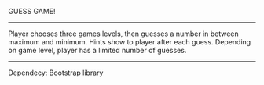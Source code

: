 GUESS GAME!

*** *** ***

Player chooses three games levels, then guesses a number in between maximum and minimum. Hints show to player after each guess. Depending on game level, player has a limited number of guesses.


*** *** ***

Dependecy:
Bootstrap library